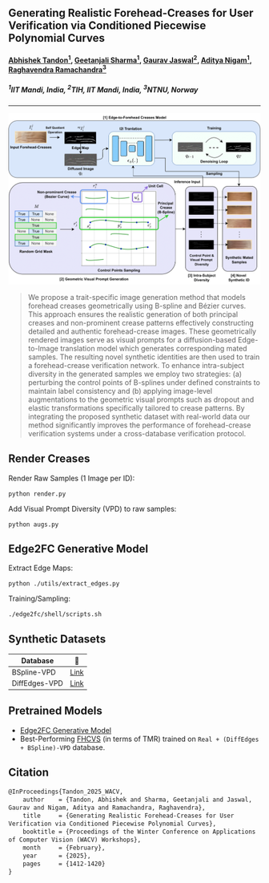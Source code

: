 ## Generating Realistic Forehead-Creases for User Verification via Conditioned Piecewise Polynomial Curves

#### [Abhishek Tandon<sup>1</sup>](https://scholar.google.com/citations?user=0sXfNaQAAAAJ&hl=en), [Geetanjali Sharma<sup>1</sup>](https://scholar.google.com/citations?hl=en&user=Np8VOOAAAAAJ&view_op=list_works&sortby=pubdate), [Gaurav Jaswal<sup>2</sup>](https://scholar.google.co.in/citations?user=otGsksUAAAAJ&hl=en), [Aditya Nigam<sup>1</sup>](https://faculty.iitmandi.ac.in/~aditya/), [Raghavendra Ramachandra<sup>3</sup>](https://scholar.google.com/citations?user=OIYIrmIAAAAJ&hl=en)

##### <sup>1</sup>IIT Mandi, India, <sup>2</sup>TIH, IIT Mandi, India, <sup>3</sup>NTNU, Norway

--------

<img src="./imgs/bspline_fc_main_fig.png" alt="main-figure" width="1000"/>

> We propose a trait-specific image generation method that models forehead creases geometrically using B-spline and Bézier curves. This approach ensures the realistic generation of both principal creases and non-prominent crease patterns effectively constructing detailed and authentic forehead-crease images. These geometrically rendered images serve as visual prompts for a diffusion-based Edge-to-Image translation model which generates corresponding mated samples. The resulting novel synthetic identities are then used to train a forehead-crease verification network. To enhance intra-subject diversity in the generated samples we employ two strategies: (a) perturbing the control points of B-splines under defined constraints to maintain label consistency and (b) applying image-level augmentations to the geometric visual prompts such as dropout and elastic transformations specifically tailored to crease patterns. By integrating the proposed synthetic dataset with real-world data our method significantly improves the performance of forehead-crease verification systems under a cross-database verification protocol.


## Render Creases

Render Raw Samples (1 Image per ID):
```
python render.py
```
Add Visual Prompt Diversity (VPD) to raw samples:

```
python augs.py
```

## Edge2FC Generative Model

Extract Edge Maps:

```
python ./utils/extract_edges.py
```

Training/Sampling: 
```
./edge2fc/shell/scripts.sh
```

## Synthetic Datasets

| Database | 🤗 |
|----------|:----------:|
|BSpline-VPD| [Link](https://huggingface.co/datasets/abhi-td/bspline_fc/blob/main/bspline_vpd.zip) |
|DiffEdges-VPD| [Link](https://huggingface.co/datasets/abhi-td/bspline_fc/blob/main/diffedges_vpd.zip) |

## Pretrained Models

* [Edge2FC Generative Model](https://huggingface.co/abhi-td/bspline_fc/blob/main/recognition/edge2fc/)
* Best-Performing [FHCVS](https://huggingface.co/abhi-td/bspline_fc/blob/main/recognition/fv1_adaface_finetune_bspline_vpd_and_diffusion_edges_vpdiv_no_shuffle_and_real_adaface_curriculum_1.pth) (in terms of TMR) trained on ``Real + (DiffEdges + BSpline)-VPD`` database.

## Citation
```
@InProceedings{Tandon_2025_WACV,
    author    = {Tandon, Abhishek and Sharma, Geetanjali and Jaswal, Gaurav and Nigam, Aditya and Ramachandra, Raghavendra},
    title     = {Generating Realistic Forehead-Creases for User Verification via Conditioned Piecewise Polynomial Curves},
    booktitle = {Proceedings of the Winter Conference on Applications of Computer Vision (WACV) Workshops},
    month     = {February},
    year      = {2025},
    pages     = {1412-1420}
}
```

